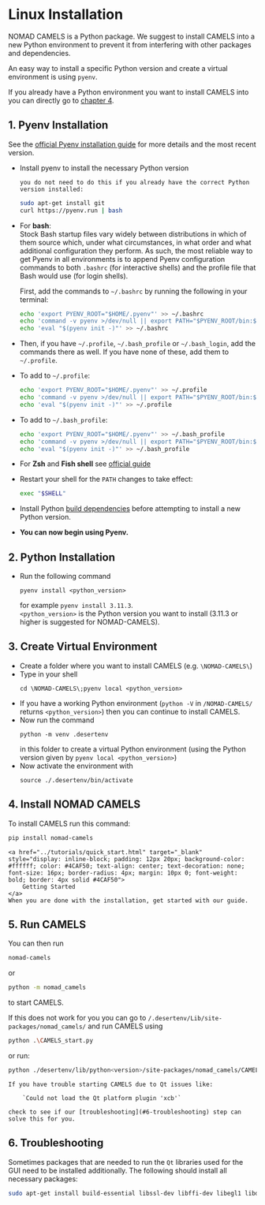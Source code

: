 # Linux Installation

NOMAD CAMELS is a Python package. We suggest to install CAMELS into a new Python environment to prevent it from interfering with other packages and dependencies.

An easy way to install a specific Python version and create a virtual environment is using `pyenv`.

If you already have a Python environment you want to install CAMELS into you can directly go to [chapter 4](#4-install-nomad-camels).

## 1. Pyenv Installation
See the [official Pyenv installation guide](https://github.com/pyenv/pyenv#installation) for more details and the most recent version.

- Install pyenv to install the necessary Python version 
  
  ```{attention}
  you do not need to do this if you already have the correct Python version installed:
  ```

  ```bash
  sudo apt-get install git
  curl https://pyenv.run | bash
  ```

- For **bash**:\
Stock Bash startup files vary widely between distributions in which of them source which, under what circumstances, in what order and what additional configuration they perform. As such, the most reliable way to get Pyenv in all environments is to append Pyenv configuration commands to both `.bashrc` (for interactive shells) and the profile file that Bash would use (for login shells).

  First, add the commands to `~/.bashrc` by running the following in your terminal:
  ```bash
  echo 'export PYENV_ROOT="$HOME/.pyenv"' >> ~/.bashrc
  echo 'command -v pyenv >/dev/null || export PATH="$PYENV_ROOT/bin:$PATH"' >> ~/.bashrc
  echo 'eval "$(pyenv init -)"' >> ~/.bashrc
  ```
- Then, if you have `~/.profile`, `~/.bash_profile` or `~/.bash_login`, add the commands there as well. If you have none of these, add them to `~/.profile`.
- To add to `~/.profile`:  
  ```bash
  echo 'export PYENV_ROOT="$HOME/.pyenv"' >> ~/.profile
  echo 'command -v pyenv >/dev/null || export PATH="$PYENV_ROOT/bin:$PATH"' >> ~/.profile
  echo 'eval "$(pyenv init -)"' >> ~/.profile
  ```
- To add to `~/.bash_profile`:  
  ```bash
  echo 'export PYENV_ROOT="$HOME/.pyenv"' >> ~/.bash_profile
  echo 'command -v pyenv >/dev/null || export PATH="$PYENV_ROOT/bin:$PATH"' >> ~/.bash_profile
  echo 'eval "$(pyenv init -)"' >> ~/.bash_profile
  ```
- For **Zsh** and **Fish shell** see [official guide](https://github.com/pyenv/pyenv#installation)
- Restart your shell for the `PATH` changes to take effect:
  ```bash
  exec "$SHELL"
  ```
- Install Python [build dependencies](https://github.com/pyenv/pyenv/wiki#suggested-build-environment) before attempting to install a new Python version.
- **You can now begin using Pyenv.**

## 2. Python Installation

- Run the following command
  ```
  pyenv install <python_version>
  ``` 
  for example `pyenv install 3.11.3`.\
`<python_version>` is the Python version you want to install (3.11.3 or higher is suggested for NOMAD-CAMELS).

## 3. Create Virtual Environment

- Create a folder where you want to install CAMELS (e.g. `\NOMAD-CAMELS\`)
- Type in your shell 
  ```
  cd \NOMAD-CAMELS\;pyenv local <python_version> 
  ```
- If you have a working Python environment (`python -V` in `/NOMAD-CAMELS/` returns `<python_version>`) then you can continue to install CAMELS.
- Now  run the command 
  ```
  python -m venv .desertenv
  ``` 
  in this folder to create a virtual Python environment (using the Python version given by `pyenv local <python_version>`)
- Now  activate the environment with 
  ```
  source ./.desertenv/bin/activate
  ```

## 4. Install NOMAD CAMELS

To install CAMELS run this command:

```bash
pip install nomad-camels 
```

```{note}
<a href="../tutorials/quick_start.html" target="_blank" style="display: inline-block; padding: 12px 20px; background-color: #ffffff; color: #4CAF50; text-align: center; text-decoration: none; font-size: 16px; border-radius: 4px; margin: 10px 0; font-weight: bold; border: 4px solid #4CAF50">
    Getting Started
</a>
When you are done with the installation, get started with our guide. 
```

## 5. Run CAMELS

You can then run 

```bash
nomad-camels
```

 or  

```bash
python -m nomad_camels
```

to start CAMELS.

If this does not work for you you can go to `/.desertenv/Lib/site-packages/nomad_camels/` and run CAMELS using

```bash
python .\CAMELS_start.py
```

or run:

```bash
python ./desertenv/lib/python<version>/site-packages/nomad_camels/CAMELS_start.py
```

```{attention}
If you have trouble starting CAMELS due to Qt issues like: 

    `Could not load the Qt platform plugin 'xcb'` 

check to see if our [troubleshooting](#6-troubleshooting) step can solve this for you.
```



## 6. Troubleshooting
Sometimes packages that are needed to run the `Qt` libraries used for the GUI need to be installed additionally. The following should install all necessary packages:
```bash
sudo apt-get install build-essential libssl-dev libffi-dev libegl1 libdbus-1-3 libxkbcommon-x11-0 libxcb-icccm4 libxcb-image0 libxcb-keysyms1 libxcb-randr0 libxcb-render-util0 libxcb-xinerama0 libxcb-xinput0 libxcb-xfixes0 x11-utils libxcb-cursor0 libopengl0 libegl1-mesa libgl1-mesa-glx libpulse0
```
